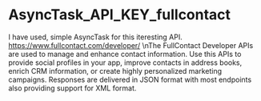 # AsyncTask_API_KEY_fullcontact
I have used, simple AsyncTask for this iteresting API. 
https://www.fullcontact.com/developer/ 
\nThe FullContact Developer APIs are used to manage and enhance contact information.
Use this APIs to provide social profiles in your app, improve contacts in address books, 
enrich CRM information, or create highly personalized marketing campaigns.
Responses are delivered in JSON format with most endpoints also providing support for XML format. 
